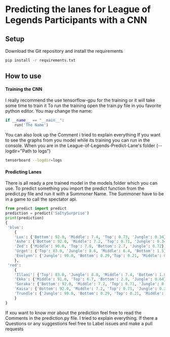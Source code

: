 # Predicting the lanes for League of Legends Participants with a CNN
## Setup
 Download the Git repository and install the requirements
 ````bash
pip install -r requirements.txt
````

## How to use
#### Training the CNN
I really recommend the use tensorflow-gpu for the training or it will take some time to train it
To run the training open the train.py file in you favorite python editor. You may change the name:
````python
if __name__ == "__main__":
    run('The Name')
````
You can also look up the Comment i tried to explain everything
If you want to see the graphs from you model while its training you can run in the console. When you are in the
League-of-Legends-Predict-Lane's folder (--logdir="Path to logs")
````bash
tensorboard --logdir=logs
````
#### Predicting Lanes
There is all ready a pre trained model in the models folder which you can use.
To predict something you import the predict function from the predict.py file and run it with a Summoner Name.
The Summoner have to be in a game to call the spectator api.
````python
from predict import predict
prediction = predict('SaItySurprise')
print(prediction)
{
 'blue':
    {
    'Lux': {'Bottom': 92.0, 'Middle': 7.4, 'Top': 0.73, 'Jungle': 0.34}, 
    'Ashe': {'Bottom': 92.0, 'Middle': 7.2, 'Top': 0.71, 'Jungle': 0.34}, 
    'Zed': {'Middle': 90.0, 'Top': 7.0, 'Bottom': 2.7, 'Jungle': 0.72}, 
    'Urgot': {'Top': 83.0, 'Jungle': 8.6, 'Middle': 6.4, 'Bottom': 1.5}, 
    'Evelynn': {'Jungle': 99.0, 'Bottom': 0.29,'Top': 0.21, 'Middle': 0.031}
    }, 
 'red': 
    {
    'Illaoi': {'Top': 83.0, 'Jungle': 8.0, 'Middle': 7.4, 'Bottom': 1.8}, 
    'Ekko': {'Middle': 91.0, 'Top': 6.7, 'Bottom': 2.0, 'Jungle': 0.64}, 
    'Soraka': {'Bottom': 92.0, 'Middle': 7.2, 'Top': 0.71, 'Jungle': 0.34}, 
    'Kaisa': {'Bottom': 92.0, 'Middle': 7.2, 'Top': 0.71, 'Jungle': 0.34}, 
    'Trundle': {'Jungle': 99.0, 'Bottom': 0.29, 'Top': 0.21, 'Middle': 0.031}
    }
}
````
If xou want to know mor about the prediction feel free to read the Comments in the prediction.py file. 
I tried to explain everything.
If there a Questions or  any suggestions feel free to Label issues and make a pull requests